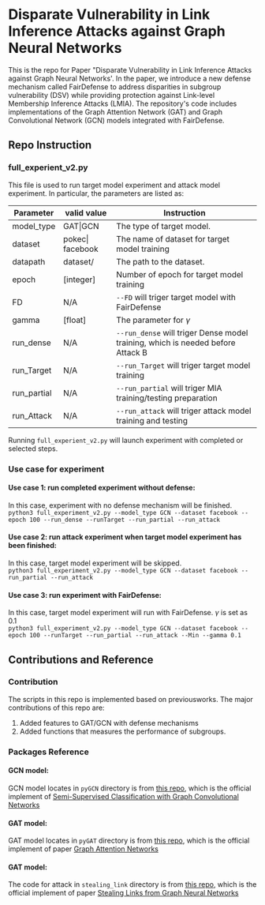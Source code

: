 # Disparate Vulnerability in Link Inference Attacks against Graph Neural Networks
This is the repo for Paper "Disparate Vulnerability in Link Inference Attacks against Graph Neural Networks'.
In the paper, we introduce a new defense mechanism called FairDefense to address disparities in subgroup vulnerability (DSV) while providing protection against Link-level Membership Inference Attacks (LMIA). The repository's code includes implementations of the Graph Attention Network (GAT) and Graph Convolutional Network (GCN) models integrated with FairDefense.
## Repo Instruction
### full_experient_v2.py
This file is used to run target model experiment and attack model experiment. In particular, the parameters are listed as:

| Parameter   | valid value      | Instruction                                                                     |
|-------------|------------------|---------------------------------------------------------------------------------|
| model_type  | GAT\|GCN         | The type of target model.                                                       |
| dataset     | pokec\| facebook | The name of dataset for target model training                                   |
| datapath    | dataset/         | The path to the dataset.                                                        |
| epoch       | [integer]        | Number of epoch for target model training                                       |
| FD          | N/A              | `--FD` will triger target model with FairDefense                                |
| gamma       | [float]          | The parameter for $\gamma$                                                      |
| run_dense   | N/A              | `--run_dense` will triger Dense model training, which is needed before Attack B |
| run_Target  | N/A              | `--run_Target` will triger target model training                                |
| run_partial | N/A              | `--run_partial` will triger MIA training/testing preparation                    |
| run_Attack  | N/A              | `--run_attack` will triger attack model training and testing                    |

Running `full_experient_v2.py` will launch experiment with completed or selected steps.

### Use case for experiment
#### Use case 1: run completed experiment without defense:
In this case, experiment with no defense mechanism will be finished.\
`python3 full_experiment_v2.py --model_type GCN --dataset facebook --epoch 100 --run_dense --runTarget --run_partial --run_attack`

#### Use case 2: run attack experiment when target model experiment has been finished:
In this case, target model experiment will be skipped.\
`python3 full_experiment_v2.py --model_type GCN --dataset facebook --run_partial --run_attack`

#### Use case 3: run experiment with FairDefense:
In this case, target model experiment will run with FairDefense. $\gamma$ is set as 0.1\
`python3 full_experiment_v2.py --model_type GCN --dataset facebook --epoch 100 --runTarget --run_partial --run_attack --Min --gamma 0.1`

## Contributions and Reference
### Contribution
The scripts in this repo is implemented based on previousworks. The major contributions of this repo are:
1. Added features to GAT/GCN with defense mechanisms
2. Added functions that measures the performance of subgroups.
### Packages Reference

#### GCN model:
GCN model locates in `pyGCN` directory is from [this repo](https://github.com/tkipf/pygcn), which is the official implement of [Semi-Supervised Classification with Graph Convolutional Networks](https://arxiv.org/abs/1609.02907)
#### GAT model:
GAT model locates in `pyGAT` directory is from [this repo](https://github.com/Diego999/pyGAT), which is the official implement of paper [Graph Attention Networks](https://arxiv.org/abs/1710.10903)
#### GAT model:
The code for attack in `stealing_link` directory is from [this repo](https://github.com/xinleihe/link_stealing_attack), which is the official implement of paper [Stealing Links from Graph Neural Networks](https://arxiv.org/abs/2005.02131)

